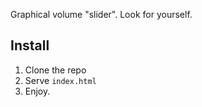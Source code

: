 Graphical volume "slider". Look for yourself.

## Install

1. Clone the repo
2. Serve `index.html`
3. Enjoy.
